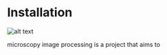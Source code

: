 # Installation

![alt text](https://github.com/michaelpmay/MicroscopyControlAndProcessingMe/blob/main/docs/files/automationBanner.png)

microscopy image processing is a project that aims to 